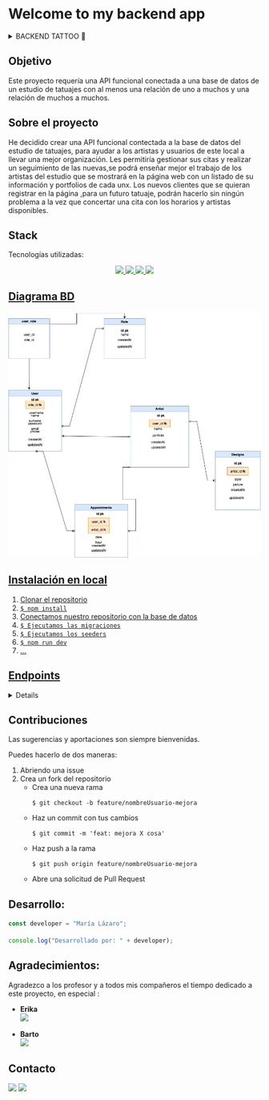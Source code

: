 # Welcome to my backend app

<details>
  <summary>BACKEND TATTOO 📝</summary>
  <ol>
    <li><a href="#objetivo">Objetivo</a></li>
    <li><a href="#sobre-el-proyecto">Sobre el proyecto</a></li>
    <li><a href="#stack">Stack</a></li>
    <li><a href="#diagrama-bd">Diagrama</a></li>
    <li><a href="#instalación-en-local">Instalación</a></li>
    <li><a href="#endpoints">Endpoints</a></li>
    <li><a href="#contribuciones">Contribuciones</a></li>
    <li><a href="#desarrollo">Desarrollo</a></li>
    <li><a href="#agradecimientos">Agradecimientos</a></li>
    <li><a href="#contacto">Contacto</a></li>
  </ol>
</details>

## Objetivo

Este proyecto requería una API funcional conectada a una base de datos de un estudio de tatuajes con al menos una relación de uno a muchos y una relación de muchos a muchos.

## Sobre el proyecto

He decidido crear una API funcional contectada a la base de datos del estudio de tatuajes, para ayudar a los artistas y usuarios de este local a llevar una mejor organización. Les permitiría gestionar sus citas y realizar un seguimiento de las nuevas,se podrá enseñar mejor el trabajo de los artistas del estudio que se mostrará en la página web con un listado de su información y portfolios de cada unx. Los nuevos clientes que se quieran registrar en la página ,para un futuro tatuaje, podrán hacerlo sin ningún problema a la vez que concertar una cita con los horarios y artistas disponibles.

## Stack

Tecnologías utilizadas:

<div align = "center">

<a href="https://www.expressjs.com/">
    <img src= "https://img.shields.io/badge/express.js-%23404d59.svg?style=for-the-badge&logo=express&logoColor=%2361DAFB"/>
</a>
<a href="https://nodejs.org/es/">
    <img src= "https://img.shields.io/badge/node.js-026E00?style=for-the-badge&logo=node.js&logoColor=white"/>
</a>
<a href="https://developer.mozilla.org/es/docs/Web/JavaScript">
    <img src= "https://img.shields.io/badge/javascipt-EFD81D?style=for-the-badge&logo=javascript&logoColor=black"/>
</a>

<a href= "https://www.postman.com">
<img src="https://www.digitalcomtech.com/wp-content/uploads/2022/10/postman-logo.png">
 </div>

## Diagrama BD

<img src ="img/DIAGRAME BACKENDTATTOO.jpg">

## Instalación en local

1. Clonar el repositorio
2. `$ npm install`
3. Conectamos nuestro repositorio con la base de datos
4. `$ Ejecutamos las migraciones`
5. `$ Ejecutamos los seeders`
6. `$ npm run dev`
7. ...

## Endpoints

<details>
<summary>Endpoints</summary>
Dependiendo de si eres admin o no puedes acceder a según qué endpoint.

- AUTH

  - REGISTER

          POST http://localhost:3000/api/register

    body:

    ```js
        {
        "username": "Marialv",
        "name": "Maria",
        "surname": "Lázaro",
        "email": "marialv@example.com",
        "phone": "6884040",
        "password": "12345678"
        }
    ```

  - LOGIN

          POST http://localhost:3000/api/login

    body:

    ```js
        {
            "email": "marialv@example.com",
            "password": "12345678"
        }
    ```

- USUARIOS

   -  VER TODOS LOS USUARIOS 
        
        
            GET http://localhost:3000/api/user

    - PERFIL DE USUARIO
             
             GET http://localhost:3000/api/user/:id
   
    - MODIFICACION DE DATOS DEL PERFIL
             
             PATCH http://localhost:3000/api/user/:id
            
- ARTISTAS
     -  VER TODOS LOS ARTISTAS
        
        
            GET http://localhost:3000/api/artist
    
- CITAS
     - CREACIÓN DE CITAS
       
       
            POST http://localhost:3000/api/appointments


    body:

    ```js
        {
            "user_id": 3,
            "artist_id": 5,
            "hour": "16:30H",
            "date": "25 ENERO",
        }
    ```
    - EDITAR CITAS
       
            PATCH http://localhost:3000/api/appointments/:id

    - ELIMINACIÓN DE CITAS
        
            DELETE http://localhost:3000/api/appointments/:id

    - VER TODAS LAS CITAS COMO CLIENTE
            
            GET http://localhost:3000/api/appointments/:id
   
    - VER TODAS LAS CITAS COMO TATUADOR
        
            GET http://localhost:3000/api/appointments/miscitas/:id
     

  </details>

## Contribuciones

Las sugerencias y aportaciones son siempre bienvenidas.

Puedes hacerlo de dos maneras:

1. Abriendo una issue
2. Crea un fork del repositorio
   - Crea una nueva rama
     ```
     $ git checkout -b feature/nombreUsuario-mejora
     ```
   - Haz un commit con tus cambios
     ```
     $ git commit -m 'feat: mejora X cosa'
     ```
   - Haz push a la rama
     ```
     $ git push origin feature/nombreUsuario-mejora
     ```
   - Abre una solicitud de Pull Request



## Desarrollo:

```js
const developer = "María Lázaro";

console.log("Desarrollado por: " + developer);
```

## Agradecimientos:

Agradezco a los profesor y a todos mis compañeros el tiempo dedicado a este proyecto, en especial :

-  **Erika**  
  <a href="https://github.com/AkireOrl" target="_blank"><img src="https://img.shields.io/badge/github-24292F?style=for-the-badge&logo=github&logoColor=white" target="_blank"></a>

- **Barto**  
  <a href="" target="_blank"><img src="https://img.shields.io/badge/github-24292F?style=for-the-badge&logo=github&logoColor=red" target="_blank"></a>

## Contacto

<a href = "mailto:holamarialazaro@gmail.com"><img src="https://img.shields.io/badge/Gmail-C6362C?style=for-the-badge&logo=gmail&logoColor=white" target="_blank"></a>
<a href="https://www.linkedin.com/in/linkedinUser/" target="_blank"><img src="https://img.shields.io/badge/-LinkedIn-%230077B5?style=for-the-badge&logo=linkedin&logoColor=white" target="_blank"></a>

</p>
